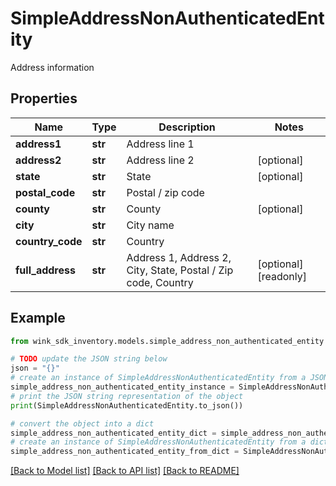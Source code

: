 # SimpleAddressNonAuthenticatedEntity

Address information

## Properties

Name | Type | Description | Notes
------------ | ------------- | ------------- | -------------
**address1** | **str** | Address line 1 | 
**address2** | **str** | Address line 2 | [optional] 
**state** | **str** | State | [optional] 
**postal_code** | **str** | Postal / zip code | 
**county** | **str** | County | [optional] 
**city** | **str** | City name | 
**country_code** | **str** | Country | 
**full_address** | **str** | Address 1, Address 2, City, State, Postal / Zip code, Country | [optional] [readonly] 

## Example

```python
from wink_sdk_inventory.models.simple_address_non_authenticated_entity import SimpleAddressNonAuthenticatedEntity

# TODO update the JSON string below
json = "{}"
# create an instance of SimpleAddressNonAuthenticatedEntity from a JSON string
simple_address_non_authenticated_entity_instance = SimpleAddressNonAuthenticatedEntity.from_json(json)
# print the JSON string representation of the object
print(SimpleAddressNonAuthenticatedEntity.to_json())

# convert the object into a dict
simple_address_non_authenticated_entity_dict = simple_address_non_authenticated_entity_instance.to_dict()
# create an instance of SimpleAddressNonAuthenticatedEntity from a dict
simple_address_non_authenticated_entity_from_dict = SimpleAddressNonAuthenticatedEntity.from_dict(simple_address_non_authenticated_entity_dict)
```
[[Back to Model list]](../README.md#documentation-for-models) [[Back to API list]](../README.md#documentation-for-api-endpoints) [[Back to README]](../README.md)


